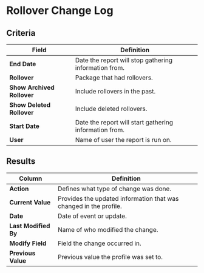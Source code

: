 # Rollover Change Log

## Criteria

| **Field** | **Definition** |
| --- | --- |
| **End Date** | Date the report will stop gathering information from. |
| **Rollover** | Package that had rollovers. |
| **Show Archived Rollover** | Include rollovers in the past. |
| **Show Deleted Rollover** | Include deleted rollovers. |
| **Start Date** | Date the report will start gathering information from. |
| **User** | Name of user the report is run on. |

## Results

| **Column** | **Definition** |
| --- | --- |
| **Action** | Defines what type of change was done. |
| **Current Value** | Provides the updated information that was changed in the profile. |
| **Date** | Date of event or update. |
| **Last Modified By** | Name of who modified the change. |
| **Modify Field** | Field the change occurred in. |
| **Previous Value** | Previous value the profile was set to. |

